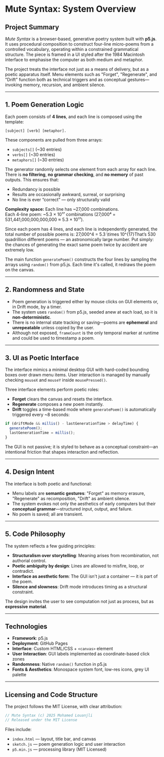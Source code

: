 
# Mute Syntax: System Overview 

## Project Summary
*Mute Syntax* is a browser-based, generative poetry system built with **p5.js**. It uses procedural composition to construct four-line micro-poems from a controlled vocabulary, operating within a constrained grammatical structure. The piece is framed in a UI styled after the 1984 Macintosh interface to emphasise the computer as both medium and metaphor.

The project treats the interface not just as a means of delivery, but as a poetic apparatus itself. Menu elements such as "Forget", "Regenerate", and "Drift" function both as technical triggers and as conceptual gestures—invoking memory, recursion, and ambient silence.

---

## 1. Poem Generation Logic
Each poem consists of **4 lines**, and each line is composed using the template:

    [subject] [verb] [metaphor].

These components are pulled from three arrays:
- `subjects[]` (~30 entries)
- `verbs[]` (~30 entries)
- `metaphors[]` (~30 entries)

The generator randomly selects one element from each array for each line. There is **no filtering**, **no grammar checking**, and **no memory** of past outputs. This ensures that:
- Redundancy is possible
- Results are occasionally awkward, surreal, or surprising
- No line is ever “correct” — only structurally valid

**Complexity space:**
Each line has ~27,000 combinations.  
Each 4-line poem: ~5.3 × 10¹⁷ combinations (27,000⁴ = 531,441,000,000,000,000 ≈ 5.3 × 10¹⁷).

Since each poem has 4 lines, and each line is independently generated, the total number of possible poems is: 27,000^4 = 5.3 \times 10^{17}That’s 530 quadrillion different poems — an astronomically large number. Put simply: the chances of generating the exact same poem twice by accident are extremely low.

The main function `generatePoem()` constructs the four lines by sampling the arrays using `random()` from p5.js. Each time it's called, it redraws the poem on the canvas.

---

## 2. Randomness and State
- Poem generation is triggered either by mouse clicks on GUI elements or, in Drift mode, by a timer.
- The system uses `random()` from p5.js, seeded anew at each load, so it is **non-deterministic**.
- There is no internal state tracking or saving—poems are **ephemeral** and **unrepeatable** unless copied by the user.
- Although not exposed, `frameCount` is the only temporal marker at runtime and could be used to timestamp a poem.

---

## 3. UI as Poetic Interface
The interface mimics a minimal desktop GUI with hard-coded bounding boxes over drawn menu items. User interaction is managed by manually checking `mouseX` and `mouseY` inside `mousePressed()`.

Three interface elements perform poetic roles:
- **Forget** clears the canvas and resets the interface.
- **Regenerate** composes a new poem instantly.
- **Drift** toggles a time-based mode where `generatePoem()` is automatically triggered every ~8 seconds:

```javascript
if (driftMode && millis() - lastGenerationTime > delayTime) {
  generatePoem();
  lastGenerationTime = millis();
}
```

The GUI is not passive; it is styled to behave as a conceptual constraint—an intentional friction that shapes interaction and reflection.

---

## 4. Design Intent
The interface is both poetic and functional:
- Menu labels are **semantic gestures**: "Forget" as memory erasure, "Regenerate" as recomposition, "Drift" as ambient silence.
- The system evokes not only the aesthetics of early computers but their **conceptual grammar**—structured input, output, and failure.
- No poem is saved; all are transient.

---

## 5. Code Philosophy
The system reflects a few guiding principles:
- **Structuralism over storytelling**: Meaning arises from recombination, not authorial control.
- **Poetic ambiguity by design**: Lines are allowed to misfire, loop, or contradict.
- **Interface as aesthetic form**: The GUI isn't just a container — it is part of the poem.
- **Silence and slowness**: Drift mode introduces timing as a structural constraint.

The design invites the user to see computation not just as process, but as **expressive material**.

---

## Technologies
- **Framework**: p5.js
- **Deployment**: GitHub Pages
- **Interface**: Custom HTML/CSS + `<canvas>` element
- **User Interaction**: GUI labels implemented as coordinate-based click zones
- **Randomness**: Native `random()` function in p5.js
- **Fonts & Aesthetics**: Monospace system font, low-res icons, grey UI palette

---

## Licensing and Code Structure
The project follows the MIT License, with clear attribution:
```javascript
// Mute Syntax (c) 2025 Mohamed Louanjli
// Released under the MIT License
```

Files include:
- `index.html` — layout, title bar, and canvas
- `sketch.js` — poem generation logic and user interaction
- `p5.min.js` — processing library (MIT Licensed)
